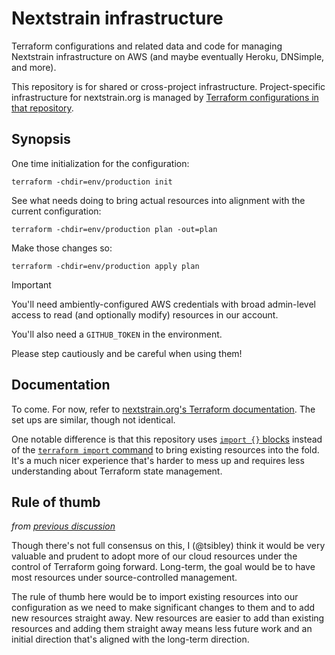 # Nextstrain infrastructure

Terraform configurations and related data and code for managing Nextstrain
infrastructure on AWS (and maybe eventually Heroku, DNSimple, and more).

This repository is for shared or cross-project infrastructure.
Project-specific infrastructure for nextstrain.org is managed by [Terraform
configurations in that repository][nextstrain.org's Terraform documentation].

[nextstrain.org's Terraform documentation]: https://docs.nextstrain.org/projects/nextstrain-dot-org/page/terraform.html


## Synopsis

One time initialization for the configuration:

    terraform -chdir=env/production init

See what needs doing to bring actual resources into alignment with the current
configuration:

    terraform -chdir=env/production plan -out=plan

Make those changes so:

    terraform -chdir=env/production apply plan

> [!IMPORTANT]
> You'll need ambiently-configured AWS credentials with broad admin-level
> access to read (and optionally modify) resources in our account.
>
> You'll also need a `GITHUB_TOKEN` in the environment.
>
> Please step cautiously and be careful when using them!


## Documentation

To come.  For now, refer to [nextstrain.org's Terraform documentation][].  The
set ups are similar, though not identical.

One notable difference is that this repository uses [`import {}` blocks][]
instead of the [`terraform import` command][] to bring existing resources into
the fold.  It's a much nicer experience that's harder to mess up and requires
less understanding about Terraform state management.

[`import {}` blocks]: https://developer.hashicorp.com/terraform/language/import
[`terraform import` command]: https://developer.hashicorp.com/terraform/cli/commands/import


## Rule of thumb

_from [previous discussion](https://github.com/nextstrain/nextstrain.org/issues/748#issuecomment-1792842452)_

Though there's not full consensus on this, I (@tsibley) think it would be very
valuable and prudent to adopt more of our cloud resources under the control of
Terraform going forward.  Long-term, the goal would be to have most resources
under source-controlled management.

The rule of thumb here would be to import existing resources into our
configuration as we need to make significant changes to them and to add new
resources straight away.  New resources are easier to add than existing
resources and adding them straight away means less future work and an initial
direction that's aligned with the long-term direction.
